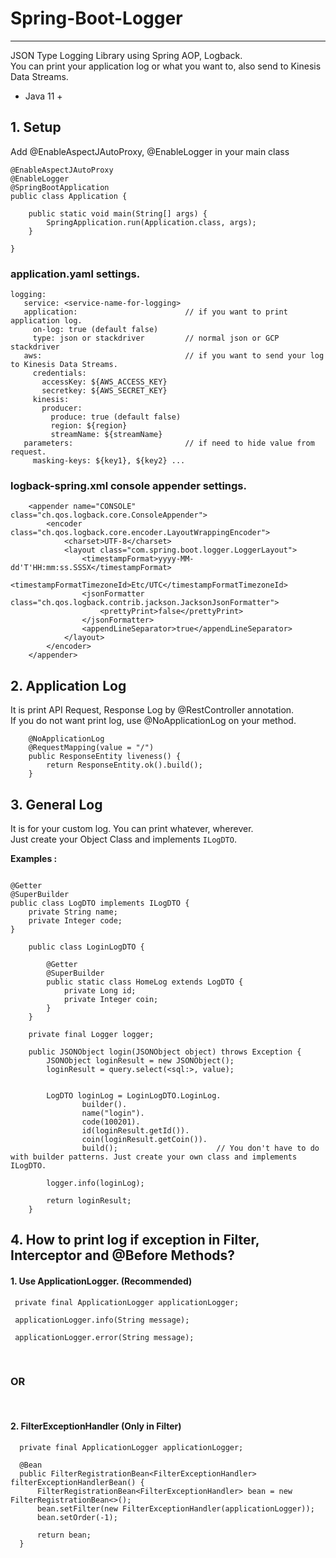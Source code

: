 
#  Spring-Boot-Logger 
***

JSON Type Logging Library using Spring AOP, Logback.  
You can print your application log or what you want to, also send to Kinesis Data Streams.  

- Java 11 +

## 1. Setup

Add @EnableAspectJAutoProxy, @EnableLogger in your main class
```
@EnableAspectJAutoProxy
@EnableLogger
@SpringBootApplication
public class Application {

    public static void main(String[] args) {
        SpringApplication.run(Application.class, args);
    }

}
```

### application.yaml settings.

```
logging:
   service: <service-name-for-logging>
   application:                        // if you want to print application log.
     on-log: true (default false)
     type: json or stackdriver         // normal json or GCP stackdriver
   aws:                                // if you want to send your log to Kinesis Data Streams.
     credentials:
       accessKey: ${AWS_ACCESS_KEY}
       secretkey: ${AWS_SECRET_KEY}
     kinesis:
       producer:
         produce: true (default false)
         region: ${region}
         streamName: ${streamName}
   parameters:                         // if need to hide value from request. 
     masking-keys: ${key1}, ${key2} ...

```

  
### logback-spring.xml console appender settings.
```
    <appender name="CONSOLE" class="ch.qos.logback.core.ConsoleAppender">
        <encoder class="ch.qos.logback.core.encoder.LayoutWrappingEncoder">
            <charset>UTF-8</charset>
            <layout class="com.spring.boot.logger.LoggerLayout">
                <timestampFormat>yyyy-MM-dd'T'HH:mm:ss.SSSX</timestampFormat>
                <timestampFormatTimezoneId>Etc/UTC</timestampFormatTimezoneId>
                <jsonFormatter class="ch.qos.logback.contrib.jackson.JacksonJsonFormatter">
                    <prettyPrint>false</prettyPrint>
                </jsonFormatter>
                <appendLineSeparator>true</appendLineSeparator>
            </layout>
        </encoder>
    </appender>
```

## 2. Application Log

 It is print API Request, Response Log by @RestController annotation.  
If you do not want print log, use @NoApplicationLog on your method. 

```
    @NoApplicationLog
    @RequestMapping(value = "/")
    public ResponseEntity liveness() {
        return ResponseEntity.ok().build();
    }
```


## 3. General Log

It is for your custom log.
You can print whatever, wherever.  
Just create your Object Class and implements `ILogDTO`.

**Examples :**
```
 
@Getter
@SuperBuilder
public class LogDTO implements ILogDTO {
    private String name;
    private Integer code;
}

```
```
    public class LoginLogDTO {
    
        @Getter
        @SuperBuilder
        public static class HomeLog extends LogDTO {
            private Long id;
            private Integer coin;
        }
    }
```
``` 
    private final Logger logger;
    
    public JSONObject login(JSONObject object) throws Exception {
        JSONObject loginResult = new JSONObject();
        loginResult = query.select(<sql:>, value);


        LogDTO loginLog = LoginLogDTO.LoginLog.
                builder().
                name("login").
                code(100201).
                id(loginResult.getId()).
                coin(loginResult.getCoin()).
                build();                      // You don't have to do with builder patterns. Just create your own class and implements ILogDTO. 

        logger.info(loginLog); 
        
        return loginResult;
    }
```

## 4. How to print log if exception in Filter, Interceptor and @Before Methods?
  

#### 1. Use ApplicationLogger.  (Recommended)

```
 private final ApplicationLogger applicationLogger;
 
 applicationLogger.info(String message); 
 
 applicationLogger.error(String message);
```

<br>  

### OR 

<br>

#### 2. FilterExceptionHandler (Only in Filter)

```
  private final ApplicationLogger applicationLogger;

  @Bean
  public FilterRegistrationBean<FilterExceptionHandler> filterExceptionHandlerBean() {
      FilterRegistrationBean<FilterExceptionHandler> bean = new FilterRegistrationBean<>();
      bean.setFilter(new FilterExceptionHandler(applicationLogger));
      bean.setOrder(-1);

      return bean;
  }

```
